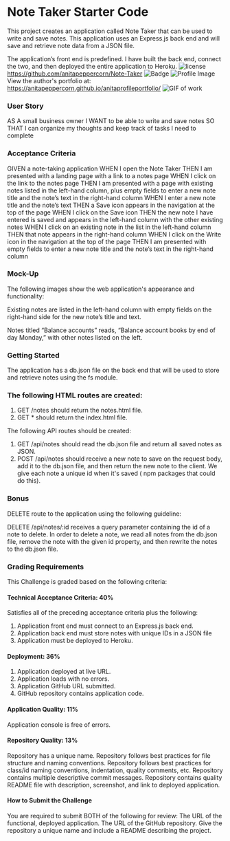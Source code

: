# Note Taker Starter Code
This project creates an application called Note Taker that can be used to write and save notes. This application uses an Express.js back end and will save and retrieve note data from a JSON file.

The application’s front end is predefined. I have built the back end, connect the two, and then deployed the entire application to Heroku.
![license](https://img.shields.io/badge/License-MIT-blue)
https://github.com/anitapeppercorn/Note-Taker
![Badge](https://img.shields.io/badge/Github-anitapeppercorn-4cbbb9) 
![Profile Image](https://github.com/anitapeppercorn.png?size=50)
View the author's portfolio at:  https://anitapeppercorn.github.io/anitaprofileportfolio/
![GIF of work](/doc/readme.gif)


### User Story
AS A small business owner
I WANT to be able to write and save notes
SO THAT I can organize my thoughts and keep track of tasks I need to complete
### Acceptance Criteria
GIVEN a note-taking application
WHEN I open the Note Taker
THEN I am presented with a landing page with a link to a notes page
WHEN I click on the link to the notes page
THEN I am presented with a page with existing notes listed in the left-hand column, plus empty fields to enter a new note title and the note’s text in the right-hand column
WHEN I enter a new note title and the note’s text
THEN a Save icon appears in the navigation at the top of the page
WHEN I click on the Save icon
THEN the new note I have entered is saved and appears in the left-hand column with the other existing notes
WHEN I click on an existing note in the list in the left-hand column
THEN that note appears in the right-hand column
WHEN I click on the Write icon in the navigation at the top of the page
THEN I am presented with empty fields to enter a new note title and the note’s text in the right-hand column
### Mock-Up
The following images show the web application's appearance and functionality:

Existing notes are listed in the left-hand column with empty fields on the right-hand side for the new note’s title and text.

Notes titled “Balance accounts” reads, “Balance account books by end of day Monday,” with other notes listed on the left.

### Getting Started
The application has a db.json file on the back end that will be used to store and retrieve notes using the fs module.

### The following HTML routes are created:

1. GET /notes should return the notes.html file.
2. GET * should return the index.html file.

The following API routes should be created:
1. GET /api/notes should read the db.json file and return all saved notes as JSON.
2. POST /api/notes should receive a new note to save on the request body, add it to the db.json file, and then return the new note to the client. We give each note a unique id when it's saved ( npm packages that could do this).

### Bonus
DELETE route to the application using the following guideline:

DELETE /api/notes/:id receives a query parameter containing the id of a note to delete. In order to delete a note, we read all notes from the db.json file, remove the note with the given id property, and then rewrite the notes to the db.json file.

### Grading Requirements
This Challenge is graded based on the following criteria:

#### Technical Acceptance Criteria: 40%
Satisfies all of the preceding acceptance criteria plus the following:

1. Application front end must connect to an Express.js back end.
2. Application back end must store notes with unique IDs in a JSON file
3. Application must be deployed to Heroku.

#### Deployment: 36%
1. Application deployed at live URL.
2. Application loads with no errors.
3. Application GitHub URL submitted.
4. GitHub repository contains application code.

#### Application Quality: 11%
Application console is free of errors.
#### Repository Quality: 13%
Repository has a unique name.
Repository follows best practices for file structure and naming conventions.
Repository follows best practices for class/id naming conventions, indentation, quality comments, etc.
Repository contains multiple descriptive commit messages.
Repository contains quality README file with description, screenshot, and link to deployed application.

#### How to Submit the Challenge
You are required to submit BOTH of the following for review:
The URL of the functional, deployed application.
The URL of the GitHub repository. Give the repository a unique name and include a README describing the project.